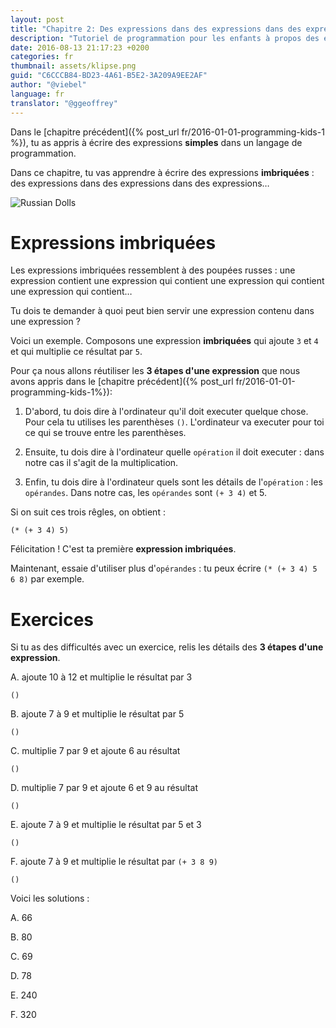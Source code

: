 ```yaml
---
layout: post
title: "Chapitre 2: Des expressions dans des expressions dans des expressions"
description: "Tutoriel de programmation pour les enfants à propos des expressions imbriquées en clojure"
date: 2016-08-13 21:17:23 +0200
categories: fr
thumbnail: assets/klipse.png
guid: "C6CCCB84-BD23-4A61-B5E2-3A209A9EE2AF"
author: "@viebel"
language: fr
translator: "@ggeoffrey"
---
```


<!-- --- -->
<!-- layout: post -->
<!-- title:  "Chapter 2: Expressions inside Expressions inside Expressions" -->
<!-- description:  "programming for kids tutorial examples clojure nested expressions" -->
<!-- date:   2016-06-18 21:17:23 +0200 -->
<!-- categories: clojure -->
<!-- thumbnail: assets/klipse.png -->
<!-- guid: "C6CCCB84-BD23-4A61-B5E2-3A209A9EE2AF" -->
<!-- author: "@viebel" -->
<!-- --- -->



<!-- In the [previous chapter]({% post_url 2016-01-01-programming-kids-1%}), you have learned to compose **simple** expressions in computer programming language. -->
Dans le [chapitre précédent]({% post_url fr/2016-01-01-programming-kids-1 %}), tu as appris à écrire des expressions **simples** dans un langage de programmation.

<!-- In this chapter, you are going to learn how to compose **nested** expressions: expressions inside expressions inside expressions... -->
Dans ce chapitre, tu vas apprendre à écrire des expressions **imbriquées** : des expressions dans des expressions dans des expressions…

![Russian Dolls](/assets/images/russian_dolls.jpg)

<!-- # Nested Expressions -->
# Expressions imbriquées

<!-- Nested expressions are like russian dolls: one expression contains an expression that contains an expression that contains an expression that contains... -->
Les expressions imbriquées ressemblent à des poupées russes : une expression contient une expression qui contient une expression qui contient une expression qui contient…

<!-- You are probably asking yourself how could we have an expression that contains an expression? -->
Tu dois te demander à quoi peut bien servir une expression contenu dans une expression ?

<!-- Well, as an example, Let's compose a **nested** expression that adds `3` and `4` and multiply the result by `5`. -->
Voici un exemple. Composons une expression **imbriquées** qui ajoute `3` et `4` et qui multiplie ce résultat par `5`.

<!-- For that, we are going to use again the **3 steps of an expression** that we introduced in [previous chapter]({% post_url 2016-01-01-programming-kids-1%}): -->
Pour ça nous allons réutiliser les **3 étapes d'une expression** que nous avons appris dans le [chapitre précédent]({% post_url fr/2016-01-01-programming-kids-1%}):

<!-- 1. First, you need to tell the computer that you want it to execute something. For that you use the parenthesis: `()`. The computer will execute for you the content of the parenthesis. -->
<!-- 2. Then, you need to tell the computer what `operation` you want it to execute: in our case, the operation is the multiplication. -->
<!-- 3. Finally, you need to tell the computer what are the details of the `operation`: the `operands`. In our case, the `operands` are: `(+ 3 4)` and `5`. -->

1. D'abord, tu dois dire à l'ordinateur qu'il doit executer quelque chose. Pour cela tu utilises les parenthèses `()`. L'ordinateur va executer pour toi ce qui se trouve entre les parenthèses.

2. Ensuite, tu dois dire à l'ordinateur quelle `opération` il doit executer : dans notre cas il s'agit de la multiplication.

3. Enfin, tu dois dire à l'ordinateur quels sont les détails de l'`opération` : les `opérandes`. Dans notre cas, les `opérandes` sont `(+ 3 4)` et 5.

<!-- Combining all of that, we get: -->
Si on suit ces trois rêgles, on obtient :

~~~klipse
(* (+ 3 4) 5)
~~~

<!-- Congratulations! This is your first **nested expression**. -->
Félicitation ! C'est ta première **expression imbriquées**.

<!-- Now, try to use more `operands`: for instance, you could type `(* (+ 3 4) 5 6 8)`. -->
Maintenant, essaie d'utiliser plus d'`opérandes` : tu peux écrire `(* (+ 3 4) 5 6 8)` par exemple.

<!-- # Exercises -->
# Exercices

<!-- If you are having difficulties with one exercise, read again the details of the **3 steps of an expression**. -->
Si tu as des difficultés avec un exercice, relis les détails des **3 étapes d'une expression**.

<!-- A. add 10 to 12 and multiply the result by 3 -->
A. ajoute 10 à 12 et multiplie le résultat par 3

~~~klipse
()
~~~

<!-- B. add 7 to 9 and multiply the result by 5 -->
B. ajoute 7 à 9 et multiplie le résultat par 5

~~~klipse
()
~~~

<!-- C. multiply 7 and 9 and add 6 to the result -->
C. multiplie 7 par 9 et ajoute 6 au résultat

~~~klipse
()
~~~

<!-- D. multiply 7 and 9 and add 6 and 9 to the result -->
D. multiplie 7 par 9 et ajoute 6 et 9 au résultat

~~~klipse
()
~~~

<!-- E. add 7 to 9 and multiply the result by 5 and 3 -->
E. ajoute 7 à 9 et multiplie le résultat par 5 et 3

~~~klipse
()
~~~

<!-- F. add 7 to 9 and multiply the result by `(+ 3 8 9)` -->
F. ajoute 7 à 9 et multiplie le résultat par `(+ 3 8 9)`

~~~klipse
()
~~~


<!-- Here are the solutions: -->
Voici les solutions :

A. 66

B. 80

C. 69

D. 78

E. 240

F. 320
